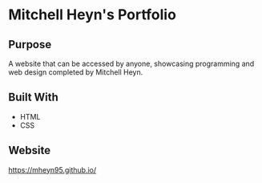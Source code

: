 # Mitchell Heyn's Portfolio

## Purpose
A website that can be accessed by anyone, showcasing programming and web design completed by Mitchell Heyn.

## Built With
* HTML
* CSS

## Website
https://mheyn95.github.io/


